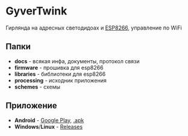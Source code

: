 # GyverTwink
Гирлянда на адресных светодидоах и [ESP8266](https://ru.wikipedia.org/wiki/ESP8266), управление по WiFi

## Папки
- **docs** - всякая инфа, документы, протокол связи
- **firmware** - прошивка для esp8266
- **libraries** - библиотеки для esp8266
- **processing** - исходник приложения
- **schemes** - схемы

## Приложение
- **Android** - [Google Play](https://play.google.com/store/apps/details?id=ru.alexgyver.GyverTwink), [.apk](https://github.com/AlexGyver/GyverTwink/raw/main/Android/gyvertwink.apk)
- **Windows**/**Linux** - [Releases](https://github.com/TheAirBlow/GyverTwink/releases)
